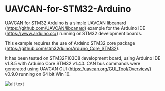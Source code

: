 # UAVCAN-for-STM32-Arduino

UAVCAN for STM32 Arduino is a simple UAVCAN libcanard (https://github.com/UAVCAN/libcanard) example for the Arduino IDE (https://www.arduino.cc/) running on STM32 development boards.

This example requires the use of Arduino STM32 core package (https://github.com/stm32duino/Arduino_Core_STM32).

It has been tested on STM32F103C8 development board, using Arduino IDE v1.8.5 with Arduino Core STM32 v1.4.0.  CAN bus commands were generated using UAVCAN GUI (https://uavcan.org/GUI_Tool/Overview/) v0.9.0 running on 64 bit Win 10.

![alt text](https://raw.githubusercontent.com/geosmall/UAVCAN-for-STM32-Arduino/master/Screen_Capture.png)
